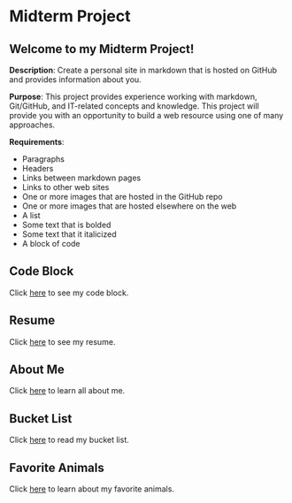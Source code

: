 # Midterm Project

## Welcome to my Midterm Project!

**Description**: Create a personal site in markdown that is hosted on GitHub and provides information about you.

**Purpose**: This project provides experience working with markdown, Git/GitHub, and IT-related concepts and knowledge. This project will provide you with an opportunity to build a web resource using one of many approaches.

**Requirements**:
* Paragraphs
* Headers
* Links between markdown pages
* Links to other web sites
* One or more images that are hosted in the GitHub repo
* One or more images that are hosted elsewhere on the web
* A list
* Some text that is bolded
* Some text that it italicized
* A block of code

## Code Block
Click [here](codeblock.md) to see my code block.

## Resume
Click [here](resume.md) to see my resume.

## About Me
Click [here](aboutme.md) to learn all about me.

## Bucket List
Click [here](bucketlist.md) to read my bucket list.

## Favorite Animals
Click [here](favoriteanimals.md) to learn about my favorite animals.
